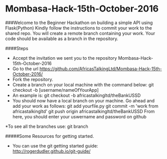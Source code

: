 # Mombasa-Hack-15th-October-2016

###Welcome to the Beginner Hackathon on building a simple API using Flask(Python)
Kindly follow the instructions to commit your work to the shared repo. You will create a remote branch containing your work. Your code should be available as a branch in the repository.

####Steps
* Accept the invitation we sent you to the repository Mombasa-Hack-15th-October-2016
* Go to the url https://github.com/AfricasTalkingLtd/Mombasa-Hack-15th-October-2016/
* Fork the repository.
* Create a branch on your local machine with the command below:
   git checkout -b [username/nameOfYourApp] 
* An example is: git checkout -b africastalkingltd/theBankUSSD
* You should now have a local branch on your machine. Go ahead and add your work as follows:
  git add yourfile.py
  git commit -m 'work from africastalkingltd' 
  git push origin africastalkingltd/theBankUSSD
From here, you should enter your uswername and password on github

*To see all the branches use:  git branch

#####Some Resources for getting started.
* You can use the git getting started guide: http://rogerdudler.github.io/git-guide/

